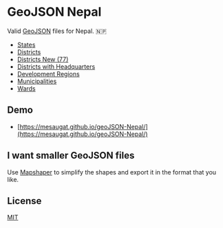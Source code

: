 # GeoJSON Nepal

Valid [GeoJSON](http://geojson.org/) files for Nepal. 🇳🇵

* [States](nepal-states.geojson)
* [Districts](nepal-districts.geojson)
* [Districts New (77)](nepal-districts-new.geojson)
* [Districts with Headquarters](nepal-district-headquarters.geojson)
* [Development Regions](nepal-development-regions.geojson)
* [Municipalities](nepal-municipalities.geojson)
* [Wards](nepal-wards.geojson)

## Demo

* [https://mesaugat.github.io/geoJSON-Nepal/](https://mesaugat.github.io/geoJSON-Nepal/)

## I want smaller GeoJSON files

Use [Mapshaper](https://mapshaper.org/) to simplify the shapes and export it in the format that you like.

## License

[MIT](LICENSE)
